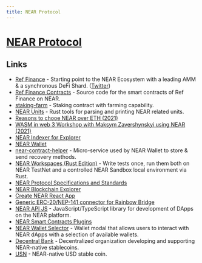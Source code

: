 ```yaml
---
title: NEAR Protocol
---
```


# [NEAR Protocol](https://near.org/)

## Links

- [Ref Finance](https://app.ref.finance/) - Starting point to the NEAR Ecosystem with a leading AMM & a synchronous DeFi Shard. ([Twitter](https://twitter.com/finance_ref))
- [Ref Finance Contracts](https://github.com/ref-finance/ref-contracts) - Source code for the smart contracts of Ref Finance on NEAR.
- [staking-farm](https://github.com/referencedev/staking-farm) - Staking contract with farming capability.
- [NEAR Units](https://github.com/near/units-rs) - Rust tools for parsing and printing NEAR related units.
- [Reasons to chooe NEAR over ETH (2021)](https://www.reddit.com/r/nearprotocol/comments/q2yi6z/looking_for_5_solid_reasons_to_make_a_permanent/)
- [WASM in web 3 Workshop with Maksym Zavershynskyi using NEAR (2021)](https://www.youtube.com/watch?v=bF8PCJ3nU-Y)
- [NEAR Indexer for Explorer](https://github.com/near/near-indexer-for-explorer)
- [NEAR Wallet](https://wallet.near.org/)
- [near-contract-helper](https://github.com/near/near-contract-helper) - Micro-service used by NEAR Wallet to store & send recovery methods.
- [NEAR Workspaces (Rust Edition)](https://github.com/near/workspaces-rs) - Write tests once, run them both on NEAR TestNet and a controlled NEAR Sandbox local environment via Rust.
- [NEAR Protocol Specifications and Standards](https://github.com/near/NEPs)
- [NEAR Blockchain Explorer](https://github.com/near/near-explorer)
- [Create NEAR React App](https://github.com/near/create-near-app)
- [Generic ERC-20/NEP-141 connector for Rainbow Bridge](https://github.com/aurora-is-near/rainbow-token-connector)
- [NEAR API JS](https://github.com/near/near-api-js) - JavaScript/TypeScript library for development of DApps on the NEAR platform.
- [NEAR Smart Contracts Plugins](https://github.com/aurora-is-near/near-plugins)
- [NEAR Wallet Selector](https://github.com/near/wallet-selector) - Wallet modal that allows users to interact with NEAR dApps with a selection of available wallets.
- [Decentral Bank](https://decentral-bank.finance/) - Decentralized organization developing and supporting NEAR-native stablecoins.
- [USN](https://github.com/DecentralBankDAO/usn) - NEAR-native USD stable coin.